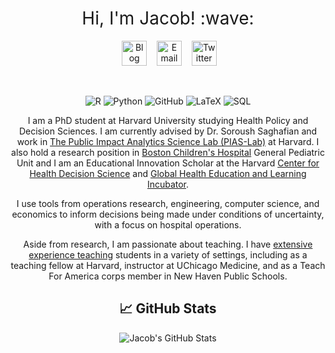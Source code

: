 <h1 style="font-weight:normal" align="center">
  &nbsp;Hi, I'm Jacob! :wave:&nbsp;
</h1>

<div align="center">

&nbsp;&nbsp;&nbsp;
<a href="https://jacobjameson.com"><img border="0" alt="Blog" src="https://assets.dryicons.com/uploads/icon/svg/4926/home.svg" width="40" height="40"></a>&nbsp;&nbsp;&nbsp;
<a href="mailto:jacobjameson@g.harvard.edu"><img border="0" alt="Email" src="https://assets.dryicons.com/uploads/icon/svg/8009/02dc3a5c-6504-4347-85fb-3f510cfecc45.svg" width="40" height="40"></a>&nbsp;&nbsp;&nbsp;
<a href="https://twitter.com/JacobCJameson"><img border="0" alt="Twitter" src="https://assets.dryicons.com/uploads/icon/svg/8385/c23f7ffc-ca8d-4246-8978-ce9f6d5bcc99.svg" width="40" height="40"></a>&nbsp;&nbsp;&nbsp; 

<br>

![R](https://img.shields.io/badge/-R-276DC3?style=flat&logo=r&logoColor=white)
![Python](https://img.shields.io/badge/-Python-3776AB?style=flat&logo=python&logoColor=white)
![GitHub](https://img.shields.io/badge/-GitHub-181717?style=flat&logo=github&logoColor=white)
![LaTeX](https://img.shields.io/badge/-LaTeX-008080?style=flat&logo=latex&logoColor=white)
![SQL](https://img.shields.io/badge/-SQL-4479A1?style=flat&logo=sql&logoColor=white)

I am a PhD student at Harvard University studying Health Policy and Decision Sciences. I am currently advised by Dr. Soroush Saghafian and work in [The Public Impact Analytics Science Lab (PIAS-Lab)](https://scholar.harvard.edu/saghafian/public-impact-analytics-science-lab-pias-lab-harvard) at Harvard. I also hold a research position in [Boston Children's Hospital](https://www.childrenshospital.org) General Pediatric Unit and I am an Educational Innovation Scholar at the Harvard [Center for Health Decision Science](https://chds.hsph.harvard.edu) and [Global Health Education and Learning Incubator](https://gheli.harvard.edu).

I use tools from operations research, engineering, computer science, and economics to inform decisions being made under conditions of uncertainty, with a focus on hospital operations.

Aside from research, I am passionate about teaching. I have [extensive experience teaching](teaching.qmd) students in a variety of settings, including as a teaching fellow at Harvard, instructor at UChicago Medicine, and as a Teach For America corps member in New Haven Public Schools.





## 📈 GitHub Stats

![Jacob's GitHub Stats](https://github-readme-stats.vercel.app/api?username=jacobjameson&show_icons=true&theme=radical)
